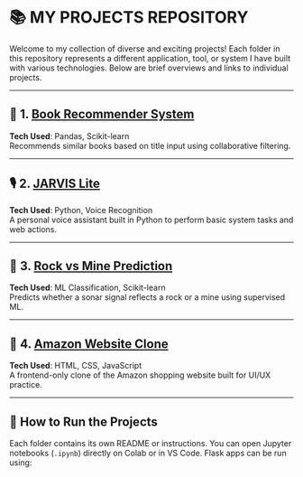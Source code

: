 # 📚 MY PROJECTS REPOSITORY

Welcome to my collection of diverse and exciting projects! Each folder in this repository represents a different application, tool, or system I have built with various technologies. Below are brief overviews and links to individual projects.

---

## 📘 1. [Book Recommender System](./Book_Recommender_System.ipynb)
**Tech Used**: Pandas, Scikit-learn  
Recommends similar books based on title input using collaborative filtering.

---

## 🎙️ 2. [JARVIS Lite](./JARVIS%20Lite/)
**Tech Used**: Python, Voice Recognition  
A personal voice assistant built in Python to perform basic system tasks and web actions.

---

## 🎸 3. [Rock vs Mine Prediction](./rock_vs_mine_prediction.ipynb)
**Tech Used**: ML Classification, Scikit-learn  
Predicts whether a sonar signal reflects a rock or a mine using supervised ML.

---

## 🛒 4. [Amazon Website Clone](./Amazon%20web%20site%20clone/)
**Tech Used**: HTML, CSS, JavaScript  
A frontend-only clone of the Amazon shopping website built for UI/UX practice.

---

## 🚀 How to Run the Projects

Each folder contains its own README or instructions. You can open Jupyter notebooks (`.ipynb`) directly on Colab or in VS Code. Flask apps can be run using:

